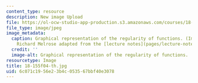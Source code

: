 ```yaml
---
content_type: resource
description: New image Upload
file: https://ol-ocw-studio-app-production.s3.amazonaws.com/courses/18-155-differential-analysis-fall-2004/6c071c1956e23b4c053567bbf40e3078_18-155f04-th.jpg
file_type: image/jpeg
image_metadata:
  caption: Graphical representation of the regularity of functions. (Image by Prof.
    Richard Melrose adapted from the [lecture notes](pages/lecture-notes).)
  credit: ''
  image-alt: Graphical representation of the regularity of functions.
resourcetype: Image
title: 18-155f04-th.jpg
uid: 6c071c19-56e2-3b4c-0535-67bbf40e3078
---
```

